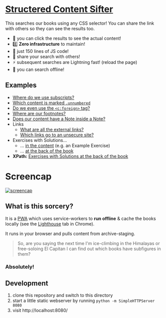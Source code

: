 # [Structered Content Sifter](https://openstax.github.io/sifter/)

This searches our books using any CSS selector! You can share the link with others so they can see the results too.

- :eyes: you can click the results to see the actual content!
- :zero: **Zero infrastructure** to maintain!
- :mouse2: just 150 lines of JS code!
- :link: share your search with others!
- :zap: subsequent searches are Lightning fast! (reload the page)
- :electric_plug: you can search offline!

## Examples

- [Where do we use subscripts?](https://openstax.github.io/sifter/?v=1&one=on&code=&sourceFormat=xhtml&q=sub)
- [Which content is marked `.unnumbered`](https://openstax.github.io/sifter/?v=1&one=on&code=&sourceFormat=xhtml&q=.unnumbered)
- [Do we even use the `<c:foreign>` tag?](https://openstax.github.io/sifter/?v=1&one=on&code=&sourceFormat=xhtml&q=[data-type="foreign"])
- [Where are our footnotes?](https://openstax.github.io/sifter/?v=1&one=on&code=&sourceFormat=xhtml&q=[role="doc-footnote"])
- [Does our content have a Note inside a Note?](https://openstax.github.io/sifter/?v=1&one=on&code=&sourceFormat=xhtml&q=[data-type="note"]+[data-type="note"])
- Links
    - [What are all the external links?](https://openstax.github.io/sifter/?v=1&one=on&code=&sourceFormat=xhtml&q=a[href%5E=http])
    - [Which links go to an unsecure site?](https://openstax.github.io/sifter/?v=1&one=on&code=&sourceFormat=xhtml&q=a[href%5E="http%3A"])
- Exercises with Solutions...
    - ... [in the content](https://openstax.github.io/sifter/?v=1&one=on&code=&sourceFormat=xhtml&q=[data-type="exercise"]+[data-type="solution"]) (e.g. an Example Exercise)
    - ... [at the back of the book](https://openstax.github.io/sifter/?v=1&one=on&code=&sourceFormat=xhtml&q=[data-type="exercise"]+[data-type="problem"]+>+a.os-number)
- **XPath:** [Exercises with Solutions at the back of the book](https://openstax.github.io/sifter/?v=1&q=%2F%2Fh%3A*[%40data-type="exercise"][h%3A*[%40data-type="problem"][h%3Aa[%40class=%27os-number%27]]])

# Screencap

[![screencap](https://user-images.githubusercontent.com/253202/85438274-6c2ba700-b551-11ea-8157-897d12a527ae.gif)](https://openstax.github.io/sifter/)


## What is this sorcery?

It is a [PWA](https://web.dev/progressive-web-apps/) which uses service-workers to **run offline** & cache the books locally (see the [Lighthouse](https://developers.google.com/web/tools/lighthouse/) tab in Chrome).

It runs in your browser and pulls content from archive-staging.

> So, are you saying the next time I'm ice-climbing in the Himalayas or free-soloing El Capitan I can find out which books have subfigures in them?

### Absolutely!


## Development

1. clone this repository and switch to this directory
1. start a little static webserver by running `python -m SimpleHTTPServer 8080`
1. visit http://localhost:8080/